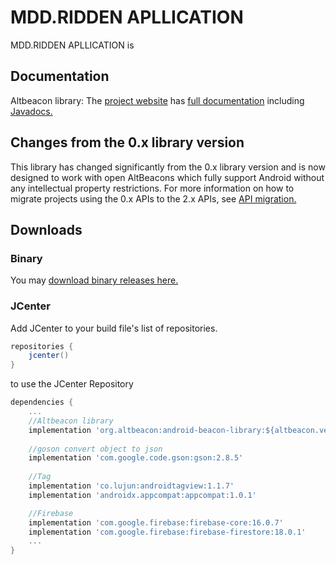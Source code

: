 # MDD.RIDDEN APLLICATION

MDD.RIDDEN APLLICATION is 

## Documentation
Altbeacon library:
The [project website](http://altbeacon.github.io/android-beacon-library/) has [full documentation](http://altbeacon.github.io/android-beacon-library/documentation.html) including [Javadocs.](http://altbeacon.github.io/android-beacon-library/javadoc/)

## Changes from the 0.x library version

This library has changed significantly from the 0.x library version and is now designed to work with
open AltBeacons which fully support Android without any intellectual property restrictions.  For
more information on how to migrate projects using the 0.x APIs to the 2.x APIs, see
[API migration.](api-migrate.md)

## Downloads

### Binary

You may [download binary releases here.](http://altbeacon.github.io/android-beacon-library/download.html)

### JCenter

Add JCenter to your build file's list of repositories.

```groovy
repositories {
    jcenter()
}
```

to use the JCenter Repository

```groovy
dependencies {
    ...
    //Altbeacon library
    implementation 'org.altbeacon:android-beacon-library:${altbeacon.version}'
    
    //goson convert object to json
    implementation 'com.google.code.gson:gson:2.8.5'
    
    //Tag 
    implementation 'co.lujun:androidtagview:1.1.7'
    implementation 'androidx.appcompat:appcompat:1.0.1'

    //Firebase
    implementation 'com.google.firebase:firebase-core:16.0.7'
    implementation 'com.google.firebase:firebase-firestore:18.0.1'
    ...
}
```
